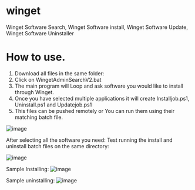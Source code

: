 # winget
Winget Software Search, Winget Software install, Winget Software Update, Winget Software Uninstaller

# How to use.
1) Download all files in the same folder:
2) Click on WingetAdminSearchV2.bat
3) The main program will Loop and ask software you would like to install through Winget.
4) Once you have selected multiple applications it will create Installjob.ps1, Uninstall.ps1 and Updatejob.ps1
5) This files can be pushed remotely or You can run them using their matching batch file. 

![image](https://github.com/user-attachments/assets/26a418ee-bef4-42a7-a96c-b6bc152dbef0)

After selecting all the software you need:
Test running the install and uninstall batch files on the same directory:

![image](https://github.com/user-attachments/assets/b7852a20-25f6-412d-802d-8b0c027ad96f)

Sample Installing:
![image](https://github.com/user-attachments/assets/1c5ad999-d0c0-45bd-a9ef-e1b27897c9cd)

Sample uninstalling:
![image](https://github.com/user-attachments/assets/a5200ccf-ad2b-4a23-a6aa-35491b6ee919)
